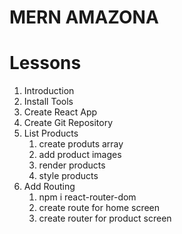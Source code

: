 # MERN AMAZONA

# Lessons

1. Introduction
2. Install Tools
3. Create React App
4. Create Git Repository
5. List Products
   1. create produts array
   2. add product images
   3. render products
   4. style products
6. Add Routing
   1. npm i react-router-dom
   2. create route for home screen
   3. create router for product screen
